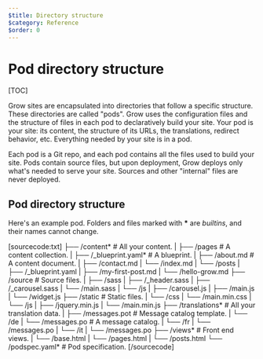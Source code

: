 ```yaml
---
$title: Directory structure
$category: Reference
$order: 0
---
```

# Pod directory structure

[TOC]

Grow sites are encapsulated into directories that follow a specific structure. These directories are called "pods". Grow uses the configuration files and the structure of files in each pod to declaratively build your site. Your pod is your site: its content, the structure of its URLs, the translations, redirect behavior, etc. Everything needed by your site is in a pod.

Each pod is a Git repo, and each pod contains all the files used to build your site. Pods contain source files, but upon deployment, Grow deploys only what's needed to serve your site. Sources and other "internal" files are never deployed.

## Pod directory structure

Here's an example pod. Folders and files marked with __*__ are *builtins*, and their names cannot change.

[sourcecode:txt]
├──  /content*                     # All your content.
|    ├──  /pages                   # A content collection.
|         ├──  /_blueprint.yaml*   # A blueprint.
|         ├──  /about.md           # A content document.
|         ├──  /contact.md
|         └──  /index.md
|    └──  /posts
|         ├──  /_blueprint.yaml
|         ├──  /my-first-post.md
|         └──  /hello-grow.md
├──  /source                       # Source files.
|    ├──  /sass
|         ├──  /_header.sass
|         ├──  /_carousel.sass
|         └──  /main.sass
|    └──  /js
|         ├──  /carousel.js
|         ├──  /main.js
|         └──  /widget.js
├──  /static                       # Static files.
|    └──  /css
|         └──  /main.min.css
|    └──  /js
|         ├──  /jquery.min.js
|         └──  /main.min.js
├──  /translations*                # All your translation data.
|    ├──  /messages.pot            # Message catalog template.
|    └──  /de
|         └──  /messages.po        # A message catalog.
|    └──  /fr
|         └──  /messages.po
|    └──  /it
|         └──  /messages.po
├──  /views*                       # Front end views.
|    └──  /base.html
|    └──  /pages.html
|    └──  /posts.html
└──  /podspec.yaml*                # Pod specification.
[/sourcecode]
